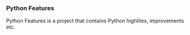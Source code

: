 ### Python Features 

Python Features is a project that contains Python highlites, improvements etc.
